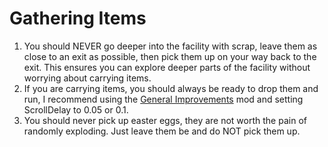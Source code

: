 # Gathering Items

1. You should NEVER go deeper into the facility with scrap, leave them as close to an exit as possible, then pick them up on your way back to the exit. This ensures you can explore deeper parts of the facility without worrying about carrying items.
2. If you are carrying items, you should always be ready to drop them and run, I recommend using the [General Improvements](https://thunderstore.io/c/lethal-company/p/ShaosilGaming/GeneralImprovements/) mod and setting ScrollDelay to 0.05 or 0.1.
3. You should never pick up easter eggs, they are not worth the pain of randomly exploding. Just leave them be and do NOT pick them up.